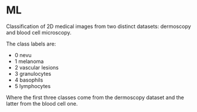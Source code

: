 # ML
Classification of 2D medical images from two distinct datasets: dermoscopy and blood cell microscopy.

The class labels are:
<ul>
  <li>0 nevu</li>
  <li>1 melanoma</li>
  <li>2 vascular lesions</li>
  <li>3 granulocytes</li>
  <li>4 basophils</li>
  <li>5 lymphocytes</li>
</ul>

Where the first three classes come from the dermoscopy dataset and the latter from the blood cell one.
